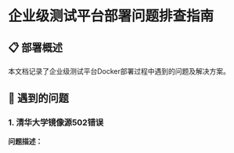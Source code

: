 # 企业级测试平台部署问题排查指南

## 📋 部署概述

本文档记录了企业级测试平台Docker部署过程中遇到的问题及解决方案。

## 🚨 遇到的问题

### 1. 清华大学镜像源502错误
**问题描述：**